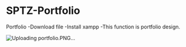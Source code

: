 # SPTZ-Portfolio
Portfolio
-Download file
-Install xampp
-This function is portfolio design.


![Uploading portfolio.PNG…]()
